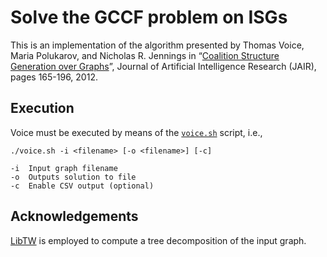 Solve the GCCF problem on ISGs
===================

This is an implementation of the algorithm presented by Thomas Voice, Maria Polukarov, and Nicholas R. Jennings in “[Coalition Structure Generation over Graphs](https://www.jair.org/media/3715/live-3715-6552-jair.pdf)”, Journal of Artificial Intelligence Research (JAIR), pages 165-196, 2012.

Execution
----------
Voice must be executed by means of the [`voice.sh`](voice.sh) script, i.e.,
```
./voice.sh -i <filename> [-o <filename>] [-c]

-i	Input graph filename
-o	Outputs solution to file
-c	Enable CSV output (optional)
```

Acknowledgements
----------
[LibTW](http://www.treewidth.com/treewidth) is employed to compute a tree decomposition of the input graph.

